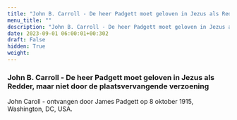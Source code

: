 ```yaml
---
title: "John B. Carroll - De heer Padgett moet geloven in Jezus als Redder, maar niet door de plaatsvervangende verzoening"
menu_title: ""
description: "John B. Carroll - De heer Padgett moet geloven in Jezus als Redder, maar niet door de plaatsvervangende verzoening"
date: 2023-09-01 06:00:01+00:302
draft: False
hidden: True
weight:
---
```

### John B. Carroll - De heer Padgett moet geloven in Jezus als Redder, maar niet door de plaatsvervangende verzoening

John Caroll - ontvangen door James Padgett op 8 oktober 1915, Washington, DC, USA.
